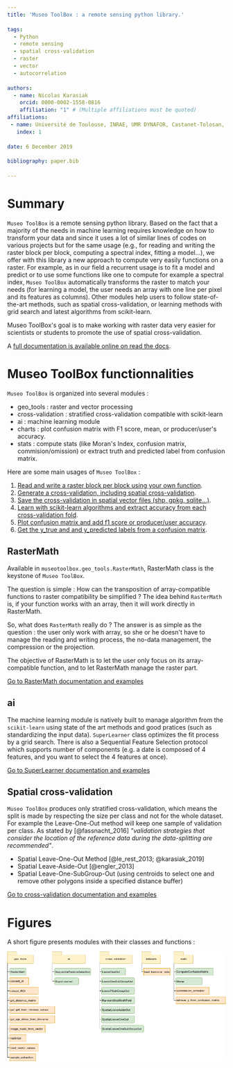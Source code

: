 ```yaml
---
title: 'Museo ToolBox : a remote sensing python library.'

tags:
  - Python
  - remote sensing
  - spatial cross-validation
  - raster
  - vector
  - autocorrelation

authors:
  - name: Nicolas Karasiak
    orcid: 0000-0002-1558-0816
    affiliation: "1" # (Multiple affiliations must be quoted)
affiliations:
 - name: Université de Toulouse, INRAE, UMR DYNAFOR, Castanet-Tolosan, France
   index: 1

date: 6 December 2019

bibliography: paper.bib

---
```


# Summary

`Museo ToolBox` is a remote sensing python library.
Based on the fact that a majority of the needs in machine learning requires knowledge on how to transform your data and since it uses a lot of similar lines of codes on various projects but for the same usage (e.g., for reading and writing the raster block per block, computing a spectral index, fitting a model...), we offer with this library a new approach to compute very easily functions on a raster.
For example, as in our field a recurrent usage is to fit a model and predict or to use some functions like one to compute for example a spectral index, `Museo ToolBox` automatically transforms the raster to match your needs (for learning a model, the user needs an array with one line per pixel and its features as columns). Other modules help users to follow state-of-the-art methods, such as spatial cross-validation, or learning methods with grid search and latest algorithms from scikit-learn.

Museo ToolBox's goal is to make working with raster data very easier for scientists or students to promote the use of spatial cross-validation.

A [full documentation is available online on read the docs](http://museotoolbox.readthedocs.io/).

# Museo ToolBox functionnalities

`Museo ToolBox` is organized into several modules :

- geo_tools : raster and vector processing
- cross-validation : stratified cross-validation compatible with scikit-learn
- ai : machine learning module
- charts : plot confusion matrix with F1 score, mean, or producer/user's accuracy.
- stats : compute stats (like Moran's Index, confusion matrix, commision/omission) or extract truth and predicted label from confusion matrix.

Here are some main usages of `Museo ToolBox` :
1. [Read and write a raster block per block using your own function](RasterMathLink).
2. [Generate a cross-validation, including spatial cross-validation](CrossValLink).
3. [Save the cross-validation in spatial vector files (shp, gpkg, sqlite...)](SaveToVectorLink).
4. [Learn with scikit-learn algorithms and extract accuracy from each cross-validation fold](SuperLearnerLink).
5. [Plot confusion matrix and add f1 score or producer/user accuracy](ChartsLink).
6. [Get the y_true and and y_predicted labels from a confusion matrix](retrieve_y_Link).

## RasterMath

Available in `museotoolbox.geo_tools.RasterMath`, RasterMath class is the keystone of ``Museo ToolBox``.

The question is simple : How can the transposition of array-compatible functions to raster compatibility be simplified ? The idea behind ``RasterMath`` is, if your function works with an array, then it will work directly in RasterMath.

So, what does ``RasterMath`` really do ? The answer is as simple as the question : the user only work with array, so she or he doesn't have to manage the reading and writing process, the no-data management, the compression or the projection.

The objective of RasterMath is to let the user only focus on its array-compatible function, and to let RasterMath manage the raster part.

[Go to RasterMath documentation and examples](RasterMathLink)



## ai

The machine learning module is natively built to manage algorithm
from the ``scikit-learn`` using state of the art methods and good pratices (such as standardizing the input data). ``SuperLearner`` class optimizes the fit process by a grid search. There is also a Sequential Feature Selection protocol which supports number of components (e.g. a date is composed of 4 features, and you want to select the 4 features at once).

[Go to SuperLearner documentation and examples](SuperLearnerLink)

## Spatial cross-validation

``Museo ToolBox`` produces only stratified cross-validation, which means the split is made by respecting the size per class and not for the whole dataset.
For example the Leave-One-Out method will keep one sample of validation per class. As stated by [@fassnacht_2016] *"validation strategies that consider the location of the reference data
during the data-splitting are recommended"*.

- Spatial Leave-One-Out Method [@le_rest_2013; @karasiak_2019]
- Spatial Leave-Aside-Out [@engler_2013]
- Spatial Leave-One-SubGroup-Out (using centroids to select one and remove other polygons inside a specified distance buffer)

[Go to cross-validation documentation and examples](crossVal)

# Figures

A short figure presents modules with their classes and functions :

![Museo ToolBox uml.](metadata/uml.png)
